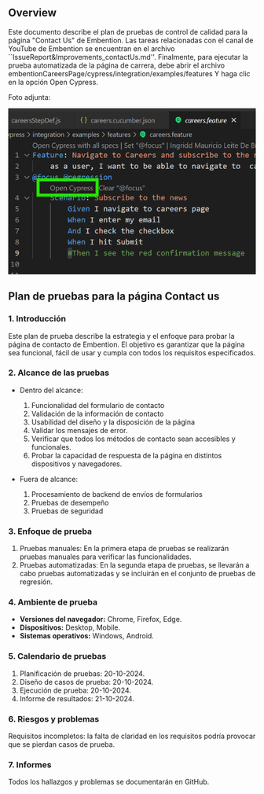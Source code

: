 ## Overview
Este documento describe el plan de pruebas de control de calidad para la página "Contact Us" de Embention. Las tareas relacionadas con el canal de YouTube de Embention se encuentran en el archivo ``IssueReport&Improvements_contactUs.md''. Finalmente, para ejecutar la prueba automatizada de la página de carrera, debe abrir el archivo embentionCareersPage/cypress/integration/examples/features
Y haga clic en la opción  Open Cypress.

Foto adjunta:

![Alt text](assets/cypress.png)

## Plan de pruebas para la página Contact us

### 1. Introducción
 Este plan de prueba describe la estrategia y el enfoque para probar la página de contacto de Embention. El objetivo es garantizar que la página sea funcional, fácil de usar y cumpla con todos los requisitos especificados.

### 2. Alcance de las pruebas
* Dentro del alcance: 
    1. Funcionalidad del formulario de contacto
    2. Validación de la información de contacto
    3. Usabilidad del diseño y la disposición de la página
    4. Validar los mensajes de error.
    5. Verificar que todos los métodos de contacto sean accesibles y funcionales.
    7. Probar la capacidad de respuesta de la página en distintos dispositivos y navegadores.

* Fuera de alcance:
    1. Procesamiento de backend de envíos de formularios
    2. Pruebas de desempeño
    3. Pruebas de seguridad
    
### 3. Enfoque de prueba
1.  Pruebas manuales: En la primera etapa de pruebas se realizarán pruebas manuales para verificar las funcionalidades.
2. Pruebas automatizadas: En la segunda etapa de pruebas, se llevarán a cabo pruebas automatizadas y se incluirán en el conjunto de pruebas de regresión.
        
        
### 4. Ambiente de prueba
- **Versiones del navegador:** Chrome, Firefox, Edge.
- **Dispositivos:** Desktop, Mobile.
- **Sistemas operativos:** Windows, Android.

### 5. Calendario de pruebas
1. Planificación de pruebas: 20-10-2024.
2. Diseño de casos de prueba: 20-10-2024.
3. Ejecución de prueba: 20-10-2024.
4. Informe de resultados: 21-10-2024.

### 6. Riesgos y problemas
Requisitos incompletos: la falta de claridad en los requisitos podría    provocar que se pierdan casos de prueba.

### 7. Informes
Todos los hallazgos y problemas se documentarán en GitHub.


